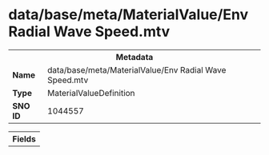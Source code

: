 <h1>data/base/meta/MaterialValue/Env Radial Wave Speed.mtv</h1><table><tr><th colspan="100%">Metadata</th></tr><tr><td><b>Name</b></td><td>data/base/meta/MaterialValue/Env Radial Wave Speed.mtv</td></tr><tr><td><b>Type</b></td><td>MaterialValueDefinition</td></tr><tr><td><b>SNO ID</b></td><td>1044557</td></tr></table>

<table><tr><th colspan="100%">Fields</th></tr></table>


